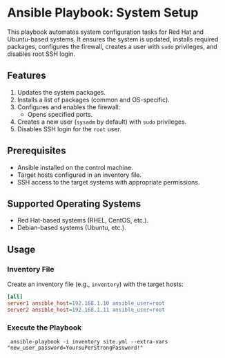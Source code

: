 # Ansible Playbook: System Setup

This playbook automates system configuration tasks for Red Hat and Ubuntu-based systems. It ensures the system is updated, installs required packages, configures the firewall, creates a user with `sudo` privileges, and disables root SSH login.

## Features

1. Updates the system packages.
2. Installs a list of packages (common and OS-specific).
3. Configures and enables the firewall:
   - Opens specified ports.
4. Creates a new user (`sysadm` by default) with `sudo` privileges.
5. Disables SSH login for the `root` user.

## Prerequisites

- Ansible installed on the control machine.
- Target hosts configured in an inventory file.
- SSH access to the target systems with appropriate permissions.

## Supported Operating Systems

- Red Hat-based systems (RHEL, CentOS, etc.).
- Debian-based systems (Ubuntu, etc.).

## Usage

### Inventory File

Create an inventory file (e.g., `inventory`) with the target hosts:

```ini
[all]
server1 ansible_host=192.168.1.10 ansible_user=root
server2 ansible_host=192.168.1.11 ansible_user=root
```
 ### Execute the Playbook

```shell
 ansible-playbook -i inventory site.yml --extra-vars "new_user_password=YoursuPerStrongPassword!"
```